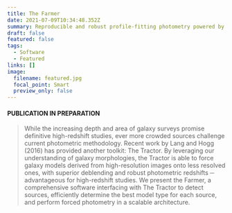 ```yaml
---
title: The Farmer
date: 2021-07-09T10:34:48.352Z
summary: Reproducible and robust profile-fitting photometry powered by The Tractor
draft: false
featured: false
tags:
  - Software
  - Featured
links: []
image:
  filename: featured.jpg
  focal_point: Smart
  preview_only: false
---
```


#### PUBLICATION IN PREPARATION

>While the increasing depth and area of galaxy surveys promise definitive high-redshift studies, ever more crowded sources challenge current photometric methodology. Recent work by Lang and Hogg (2016) has provided another toolkit: The Tractor. By leveraging our understanding of galaxy morphologies, the Tractor is able to force galaxy models derived from high-resolution images onto less resolved ones, with superior deblending and robust photometric redshifts ─ advantageous for high-redshift studies. We present the Farmer, a comprehensive software interfacing with The Tractor to detect sources, efficiently determine the best model type for each source, and perform forced photometry in a scalable architecture. 